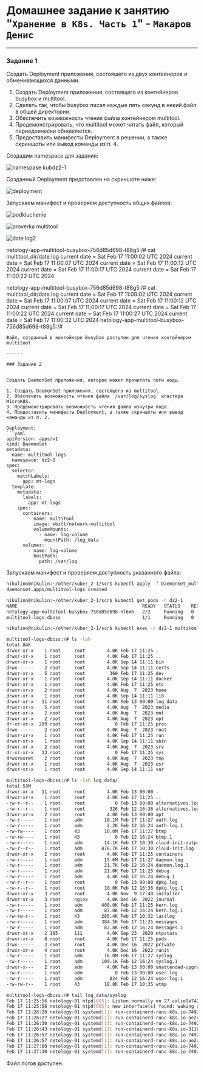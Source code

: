 # Домашнее задание к занятию "`Хранение в K8s. Часть 1`" - `Макаров Денис`

---

### Задание 1 

Создать Deployment приложения, состоящего из двух контейнеров и обменивающихся данными.

1. Создать Deployment приложения, состоящего из контейнеров busybox и multitool.
2. Сделать так, чтобы busybox писал каждые пять секунд в некий файл в общей директории.
3. Обеспечить возможность чтения файла контейнером multitool.
4. Продемонстрировать, что multitool может читать файл, который периодоически обновляется.
5. Предоставить манифесты Deployment в решении, а также скриншоты или вывод команды из п. 4.

Создадим namespace для задания:

![namespase kubdz2-1](https://github.com/user-attachments/assets/27508f26-7678-47e5-9246-38f3efa500b9)

Созданный Deployment представлен на скриншоте ниже:

![deployment](https://github.com/user-attachments/assets/59656327-1f2c-4758-866c-3bb6276d99c3)

Запускаем манифест и проверяем доступность общих файлов:

![podkluchenie](https://github.com/user-attachments/assets/884bf859-e012-4315-8db0-50bbc02bb6e7)

![proverka multitool](https://github.com/user-attachments/assets/c95ae2f8-82d7-4c1f-9a27-928f9e556f1d)

![date log2](https://github.com/user-attachments/assets/abe64638-a0e8-46bf-981e-0f06871e6a7a)


netology-app-multitool-busybox-756d85d698-t88g5:/# cat multitool_dir/date.log 
current date = Sat Feb 17 11:00:02 UTC 2024
current date = Sat Feb 17 11:00:07 UTC 2024
current date = Sat Feb 17 11:00:12 UTC 2024
current date = Sat Feb 17 11:00:17 UTC 2024
current date = Sat Feb 17 11:00:22 UTC 2024

netology-app-multitool-busybox-756d85d698-t88g5:/# cat multitool_dir/date.log 
current date = Sat Feb 17 11:00:02 UTC 2024
current date = Sat Feb 17 11:00:07 UTC 2024
current date = Sat Feb 17 11:00:12 UTC 2024
current date = Sat Feb 17 11:00:17 UTC 2024
current date = Sat Feb 17 11:00:22 UTC 2024
current date = Sat Feb 17 11:00:27 UTC 2024
current date = Sat Feb 17 11:00:32 UTC 2024
netology-app-multitool-busybox-756d85d698-t88g5:/# 
```
Файл, созданный в контейнере Busybox доступен для чтения контейнером multitool

------

### Задание 2


Создать DaemonSet приложения, которое может прочитать логи ноды.

1. Создать DaemonSet приложения, состоящего из multitool.
2. Обеспечить возможность чтения файла `/var/log/syslog` кластера MicroK8S.
3. Продемонстрировать возможность чтения файла изнутри пода.
4. Предоставить манифесты Deployment, а также скриншоты или вывод команды из п. 2.

Deployment:
```yaml
apiVersion: apps/v1
kind: DaemonSet
metadata:
  name: multitool-logs
  namespace: dz2-1
spec:
  selector:
    matchLabels:
      app: mt-logs
  template:
    metadata:
      labels:
        app: mt-logs
    spec:
      containers:
        - name: multitool
          image: wbitt/network-multitool
          volumeMounts:
            - name: log-volume
              mountPath: /log_data
      volumes:
        - name: log-volume
          hostPath:
            path: /var/log
```
Запускаем манифест и проверяем доступность указанного файла:
```bash
nikulinn@nikulin:~/other/kuber_2-1/scr$ kubectl apply -f DaemonSet_multitool.yaml 
daemonset.apps/multitool-logs created

nikulinn@nikulin:~/other/kuber_2-1/scr$ kubectl get pods -n dz2-1
NAME                                              READY   STATUS    RESTARTS   AGE
netology-app-multitool-busybox-756d85d698-nl6mh   2/2     Running   0          8m45s
multitool-logs-dbcss                              1/1     Running   0          19s

nikulinn@nikulin:~/other/kuber_2-1/scr$ kubectl exec -n dz2-1 multitool-logs-dbcss -it -- bash

multitool-logs-dbcss:/# ls -lah
total 84K    
drwxr-xr-x    1 root     root        4.0K Feb 17 11:25 .
drwxr-xr-x    1 root     root        4.0K Feb 17 11:25 ..
drwxr-xr-x    1 root     root        4.0K Sep 14 11:11 bin
drwx------    2 root     root        4.0K Sep 14 11:11 certs
drwxr-xr-x    5 root     root         360 Feb 17 11:25 dev
drwxr-xr-x    1 root     root        4.0K Sep 14 11:11 docker
drwxr-xr-x    1 root     root        4.0K Feb 17 11:25 etc
drwxr-xr-x    2 root     root        4.0K Aug  7  2023 home
drwxr-xr-x    1 root     root        4.0K Sep 14 11:11 lib
drwxr-xr-x   11 root     root        4.0K Feb 13 00:00 log_data
drwxr-xr-x    5 root     root        4.0K Aug  7  2023 media
drwxr-xr-x    2 root     root        4.0K Aug  7  2023 mnt
drwxr-xr-x    2 root     root        4.0K Aug  7  2023 opt
dr-xr-xr-x  209 root     root           0 Feb 17 11:25 proc
drwx------    2 root     root        4.0K Aug  7  2023 root
drwxr-xr-x    1 root     root        4.0K Feb 17 11:25 run
drwxr-xr-x    1 root     root        4.0K Sep 14 11:11 sbin
drwxr-xr-x    2 root     root        4.0K Aug  7  2023 srv
dr-xr-xr-x   13 root     root           0 Feb 17 11:25 sys
drwxrwxrwt    2 root     root        4.0K Aug  7  2023 tmp
drwxr-xr-x    1 root     root        4.0K Aug  7  2023 usr
drwxr-xr-x    1 root     root        4.0K Sep 14 11:11 var

multitool-logs-dbcss:/# ls -lah log_data/
total 53M    
drwxr-xr-x   11 root     root        4.0K Feb 13 00:00 .
drwxr-xr-x    1 root     root        4.0K Feb 17 11:25 ..
-rw-r--r--    1 root     root           0 Feb 13 00:00 alternatives.log
-rw-r--r--    1 root     root         326 Feb 12 16:36 alternatives.log.1
drwxr-xr-x    2 root     root        4.0K Feb 13 00:00 apt
-rw-r-----    1 root     adm        10.1M Feb 17 11:27 auth.log
-rw-r-----    1 root     adm         2.2K Feb 12 16:24 auth.log.1
-rw-rw----    1 root     43         10.0M Feb 17 11:27 btmp
-rw-rw----    1 root     43             0 Feb 12 16:24 btmp.1
-rw-r-----    1 root     adm        14.1K Feb 17 10:30 cloud-init-output.log
-rw-r--r--    1 root     adm       476.7K Feb 17 10:30 cloud-init.log
drwxr-xr-x    2 root     root        4.0K Feb 17 11:25 containers
-rw-r-----    1 root     adm        15.6M Feb 17 11:27 daemon.log
-rw-r-----    1 root     adm        21.7K Feb 12 16:24 daemon.log.1
-rw-r-----    1 root     adm        21.0K Feb 17 11:25 debug
-rw-r-----    1 root     adm         4.4K Feb 12 16:24 debug.1
-rw-r--r--    1 root     root           0 Feb 13 00:00 dpkg.log
-rw-r--r--    1 root     root       10.0K Feb 12 16:36 dpkg.log.1
drwxr-xr-x    3 root     root        4.0K Nov  9 17:40 installer
drwxr-sr-x    3 root     nginx       4.0K Dec 16  2022 journal
-rw-r-----    1 root     adm       400.0K Feb 17 11:25 kern.log
-rw-r-----    1 root     adm        87.0K Feb 12 16:24 kern.log.1
-rw-rw-r--    1 root     43        285.4K Feb 17 10:32 lastlog
-rw-r-----    1 root     adm       384.5K Feb 17 11:25 messages
-rw-r-----    1 root     adm        82.8K Feb 12 16:24 messages.1
drwxr-xr-x    2 105      111         4.0K Sep 23  2020 ntpstats
drwxr-xr-x    8 root     root        4.0K Feb 17 11:25 pods
drwx------    2 root     root        4.0K Dec 16  2022 private
drwxr-xr-x    4 root     root        4.0K Dec 16  2022 runit
-rw-r-----    1 root     adm        16.0M Feb 17 11:27 syslog
-rw-r-----    1 root     adm       109.1K Feb 12 16:24 syslog.1
drwxr-x---    2 root     adm         4.0K Feb 13 00:00 unattended-upgrades
-rw-r-----    1 root     adm            0 Feb 13 00:00 user.log
-rw-r-----    1 root     adm          824 Feb 12 16:24 user.log.1
-rw-rw-r--    1 root     43         18.8K Feb 17 10:35 wtmp

multitool-logs-dbcss:/# tail log_data/syslog
Feb 17 11:25:56 netology-01 ntpd[605]: Listen normally on 27 calie9a74275345 [fe80::ecee:eeff:feee:eeee%25]:123
Feb 17 11:25:56 netology-01 ntpd[605]: new interface(s) found: waking up resolver
Feb 17 11:26:20 netology-01 systemd[1]: run-containerd-runc-k8s.io-74926efc36904299715e726d9f0c1ebffa05d8c1210017fae8de191810b2bd5e-runc.Ju3FUv.mount: Succeeded.
Feb 17 11:26:27 netology-01 systemd[1]: run-containerd-runc-k8s.io-ae2d1a2e14884383925762a316f2ff8f946251c8055f6bc5562d777644969306-runc.LbuKuf.mount: Succeeded.
Feb 17 11:26:30 netology-01 systemd[1]: run-containerd-runc-k8s.io-74926efc36904299715e726d9f0c1ebffa05d8c1210017fae8de191810b2bd5e-runc.2TtEZk.mount: Succeeded.
Feb 17 11:26:43 netology-01 systemd[1]: run-containerd-runc-k8s.io-3110a12bf2fd3ead566e54f15f8ec9448f1109fabdf6ae7fed2a2dd0c8fe294c-runc.BwnzSP.mount: Succeeded.
Feb 17 11:26:57 netology-01 systemd[1]: run-containerd-runc-k8s.io-74926efc36904299715e726d9f0c1ebffa05d8c1210017fae8de191810b2bd5e-runc.Lda2KS.mount: Succeeded.
Feb 17 11:26:57 netology-01 systemd[1]: run-containerd-runc-k8s.io-ae2d1a2e14884383925762a316f2ff8f946251c8055f6bc5562d777644969306-runc.jJt9Wv.mount: Succeeded.
Feb 17 11:27:00 netology-01 systemd[1]: run-containerd-runc-k8s.io-74926efc36904299715e726d9f0c1ebffa05d8c1210017fae8de191810b2bd5e-runc.MTOX8Z.mount: Succeeded.
Feb 17 11:27:30 netology-01 systemd[1]: run-containerd-runc-k8s.io-74926efc36904299715e726d9f0c1ebffa05d8c1210017fae8de191810b2bd5e-runc.ZE3Sjz.mount: Succeeded.
```
Файл логов доступен.



